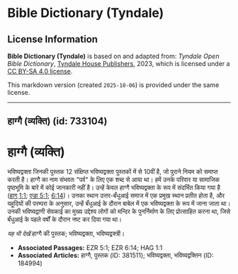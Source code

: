 # Bible Dictionary (Tyndale)

## License Information

**Bible Dictionary (Tyndale)** is based on and adapted from: _Tyndale Open Bible Dictionary_, [Tyndale House Publishers](https://tyndaleopenresources.com/), 2023, which is licensed under a [CC BY-SA 4.0 license](https://creativecommons.org/licenses/by-sa/4.0/legalcode.en).

This markdown version (created `2025-10-06`) is provided under the same license.



--------------------------------

## हाग्गै (व्यक्ति) (id: 733104)

हाग्गै (व्यक्ति)
================

भविष्यद्वक्ता जिनकी पुस्तक 12 संक्षिप्त भविष्यद्वक्ता पुस्तकों में से 10वीं है, जो पुराने नियम को समाप्त करती है। हाग्गै का नाम संभवतः "पर्व" के लिए एक शब्द से आया था। हमें उनके परिवार या सामाजिक पृष्ठभूमि के बारे में कोई जानकारी नहीं है। उन्हें केवल हाग्गै भविष्यद्वक्ता के रूप में संदर्भित किया गया है ([हाग् 1:1](https://ref.ly/Hag1:1); [एज्रा 5:1](https://ref.ly/Ezra5:1); [6:14](https://ref.ly/Ezra6:14))। उनका स्थान उत्तर\-बँधुआई समाज में एक प्रमुख स्थान प्रतीत होता है, और यहूदियों की परम्परा के अनुसार, उन्हें बँधुआई के दौरान बाबेल में एक भविष्यद्वक्ता के रूप में जाना जाता था। उनकी भविष्यद्वाणी सेवकाई का मुख्य उद्देश्य लोगों को मन्दिर के पुनर्निर्माण के लिए प्रोत्साहित करना था, जिसे बँधुआई के पहले वर्षों के दौरान नष्ट कर दिया गया था।

*यह भी देखें* हाग्गै की पुस्तक; भविष्यद्वक्ता, भविष्यद्वक्त्री। 

* **Associated Passages:** EZR 5:1; EZR 6:14; HAG 1:1
* **Associated Articles:** हाग्गै, पुस्तक (ID: 381511); भविष्यद्वक्ता, भविष्यद्वक्तिन (ID: 184994)

